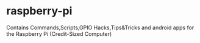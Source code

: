 # raspberry-pi
Contains Commands,Scripts,GPIO Hacks,Tips&amp;Tricks and android apps for the Raspberry Pi (Credit-Sized Computer)
